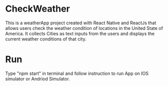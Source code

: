 # CheckWeather
This is a weatherApp project created with React Native and ReactJs that allows users check the weather condition of locations in the United State of America. It collects Cities as text inputs from the users and displays the current weather conditions of that city. 

# Run
Type "npm start" in terminal and follow instruction to run App on IOS simulator or Andriod Simulator. 
